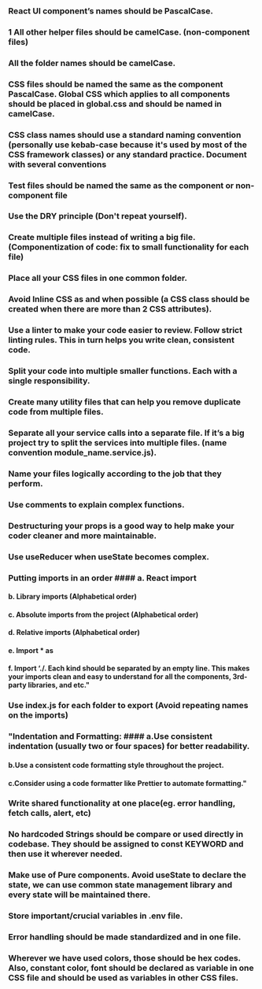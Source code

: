 ### React UI component’s names should be PascalCase.
### 1 All other helper files should be camelCase. (non-component files) 
### All the folder names should be camelCase.
### CSS files should be named the same as the component PascalCase. Global CSS which applies to all components should be placed in global.css and should be named in camelCase. 
### CSS class names should use a standard naming convention (personally use kebab-case because it's used by most of the CSS framework classes) or any standard practice. Document with several conventions
### Test files should be named the same as the component or non-component file
### Use the DRY principle (Don't repeat yourself).
### Create multiple files instead of writing a big file. (Componentization of code: fix to small functionality for each file)
### Place all your CSS files in one common folder.
### Avoid Inline CSS as and when possible (a CSS class should be created when there are more than 2 CSS attributes).
### Use a linter to make your code easier to review. Follow strict linting rules. This in turn helps you write clean, consistent code.
### Split your code into multiple smaller functions. Each with a single responsibility.
### Create many utility files that can help you remove duplicate code from multiple files.
### Separate all your service calls into a separate file. If it’s a big project try to split the services into multiple files. (name convention module_name.service.js).
### Name your files logically according to the job that they perform.
### Use comments to explain complex functions.
### Destructuring your props is a good way to help make your coder cleaner and more maintainable. 
### Use useReducer when useState becomes complex.
### Putting imports in an order                                                                                                                                                #### a. React import
#### b. Library imports (Alphabetical order)
#### c. Absolute imports from the project (Alphabetical order)
#### d. Relative imports (Alphabetical order)
#### e. Import * as
#### f. Import ‘./<some file>.<some extension>                                                                                                                                         Each kind should be separated by an empty line. This makes your imports clean and easy to understand for all the components, 3rd-party libraries, and etc."
### Use index.js for each folder to export (Avoid repeating names on the imports)
### "Indentation and Formatting:                                                                                                                                               #### a.Use consistent indentation (usually two or four spaces) for better readability.
#### b.Use a consistent code formatting style throughout the project.
#### c.Consider using a code formatter like Prettier to automate formatting."
### Write shared functionality at one place(eg. error handling, fetch calls, alert, etc)
### No hardcoded Strings should be compare or used directly in codebase. They should be assigned to const KEYWORD and then use it wherever needed.
### Make use of Pure components. Avoid useState to declare the state, we can use common state management library and every state will be maintained there.
### Store important/crucial variables in .env file.
### Error handling should be made standardized and in one file.
### Wherever we have used colors, those should be hex codes. Also, constant color, font should be declared as variable in one CSS file and should be used as variables in other CSS files.
